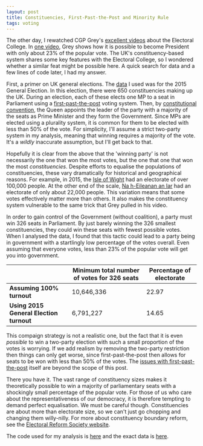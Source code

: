```yaml
---
layout: post
title: Constituencies, First-Past-the-Post and Minority Rule
tags: voting
---
```


The other day, I rewatched CGP Grey's [excellent videos](https://www.youtube.com/playlist?list=PL9936C719FF689E7D) about the Electoral College. In
[one video](https://youtu.be/7wC42HgLA4k?list=PL9936C719FF689E7D&t=259), Grey shows how it is possible to become President with only about
23% of the popular vote. The UK's constituency-based system shares some key features with the Electoral College, so I wondered whether a similar
feat might be possible here. A quick search for data and a few lines of code later, I had my answer.

First, a primer on UK general elections. The [data](http://www.electoralcommission.org.uk/our-work/our-research/electoral-data) I used was for the 2015 General Election. In this election,
there were 650 constituencies making up the UK. During an election, each of these elects one MP to a seat in Parliament using a [first-past-the-post](https://en.wikipedia.org/wiki/First-past-the-post_voting) voting system. Then, by
[constitutional convention](https://en.wikipedia.org/wiki/Constitutional_convention_(political_custom)), the Queen appoints the leader of the party with a majority of the seats
as Prime Minister and they form the Government. Since MPs are elected using a plurality system, it is common for them to be elected with less than 50% of the vote. For simplicity, I'll assume
a strict two-party system in my analysis, meaning that winning requires a majority of the vote. It's a *wildly* inaccurate assumption, but I'll get back to that.

Hopefully it is clear from the above that the 'winning party' is not necessarily the one that won the most votes, but the one that one that won the most *constituencies*. Despite efforts to equalise the populations of constituencies, these vary dramatically for historical and geographical reasons. For example, in 2015, the [Isle of Wight](https://en.wikipedia.org/wiki/Isle_of_Wight) had an electorate of over 100,000 people. At the other end of the scale, [Na h-Eileanan an Iar](https://en.wikipedia.org/wiki/Na_h-Eileanan_an_Iar_(UK_Parliament_constituency)) had an electorate of only about 22,000 people. This variation means that some votes effectively matter more than others. It also makes the constituency system vulnerable to the same trick that Grey pulled in his video.

In order to gain control of the Government (without coalition), a party must win 326 seats in Parliament. By just barely winning the 326 smallest constituencies, they could win these seats with fewest possible votes. When I analysed the data, I found that this tactic could lead to a party being in government with a startlingly low percentage of the votes overall. Even assuming that everyone votes, less than 23% of the popular vote will get you into government.

|                                         | Minimum total number of votes for 326 seats | Percentage of electorate |
|-----------------------------------------|---------------------------------------------|--------------------------|
| **Assuming 100% turnout**               | 10,646,336                                  | 22.97                    |
| **Using 2015 General Election turnout** | 6,791,227                                   | 14.65                    |

 This compaign strategy is not a realistic one, but the fact that it is even *possible* to win a two-party election with such a small proportion of the votes is
 worrying. If we add realism by removing the two-party restriction then things can only get worse, since first-past-the-post then allows for seats to be won with less than 50% of the votes. The [issues with first-past-the-post](http://www.electoral-reform.org.uk/first-past-the-post) itself are beyond the scope of this post.

 There you have it. The vast range of constituency sizes makes it theoretically possible to win a majority of parliamentary seats with a shockingly small percentage of the popular vote. For those of us who care about the representativeness of our democracy, it is therefore tempting to demand perfect equalisation. We must be careful though. Constituencies are about more than electorate size, so we can't just go chopping and changing them willy-nilly. For more about constituency boundary reform, see the [Electoral Reform Society website](http://www.electoral-reform.org.uk/boundary-reform).

The code used for my analysis is [here]({{site.url}}/assets/Constituencies,%20First%20Past%20the%20Post%20and%20Minority%20Rule/analysis.py) and the exact data is 
[here]({{site.url}}/assets/Constituencies,%20First%20Past%20the%20Post%20and%20Minority%20Rule/Constituencies%20size%20-%20GE%202015.csv).
